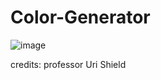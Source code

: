 # Color-Generator


![image](https://user-images.githubusercontent.com/51932344/119235830-f9e68c80-bb3c-11eb-8030-2fdf68864a92.png)


credits:
professor Uri Shield

